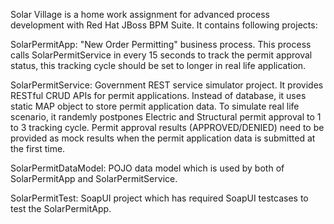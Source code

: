 Solar Village is a home work assignment for advanced process development with Red Hat JBoss BPM Suite.
It contains following projects:

SolarPermitApp:  "New Order Permitting" business process. This process calls SolarPermitService in every 15 seconds to track the permit approval status, this tracking cycle should be set to longer in real life application.

SolarPermitService: Government REST service simulator project. It provides RESTful CRUD APIs for permit applications. Instead of database, it uses static MAP object to store permit application data. To simulate real life scenario, it randemly postpones Electric and Structural permit approval to 1 to 3 tracking cycle. Permit approval results (APPROVED/DENIED) need to be provided as mock results when the permit application data is submitted at the first time.

SolarPermitDataModel: POJO data model which is used by both of SolarPermitApp and SolarPermitService.

SolarPermitTest: SoapUI project which has required SoapUI testcases to test the SolarPermitApp.


